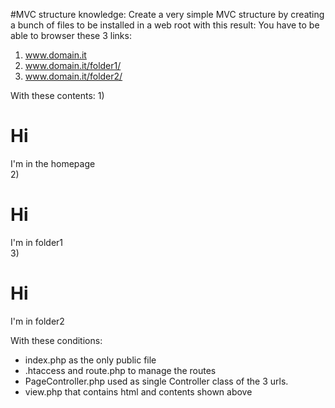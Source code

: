 #MVC structure knowledge:
Create a very simple MVC structure by creating a bunch of files to be installed in a web root with this result:
You have to be able to browser these 3 links:
1) www.domain.it
2) www.domain.it/folder1/
3) www.domain.it/folder2/

With these contents:
1)<h1>Hi</h1><div>I'm in the homepage</div>
2)<h1>Hi</h1><div>I'm in folder1</div>
3)<h1>Hi</h1><div>I'm in folder2</div>

With these conditions:
- index.php as the only public file
- .htaccess and route.php to manage the routes
- PageController.php used as single Controller class of the 3 urls.
- view.php that contains html and contents shown above
